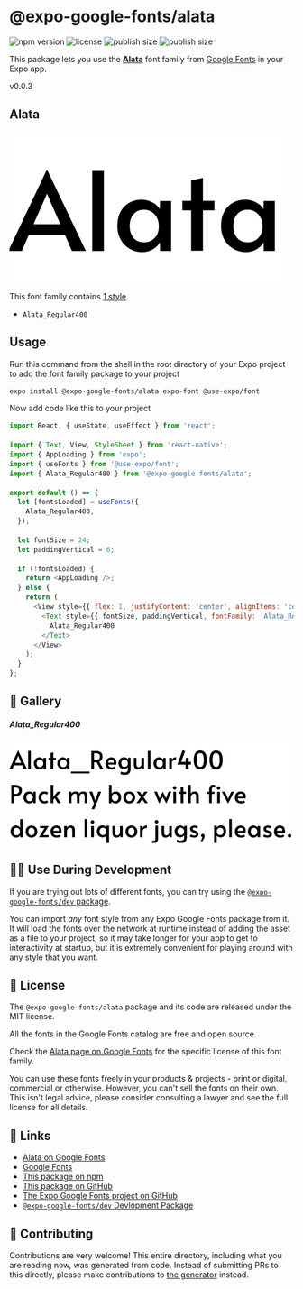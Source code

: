 # @expo-google-fonts/alata

![npm version](https://flat.badgen.net/npm/v/@expo-google-fonts/alata)
![license](https://flat.badgen.net/github/license/expo/google-fonts)
![publish size](https://flat.badgen.net/packagephobia/install/@expo-google-fonts/alata)
![publish size](https://flat.badgen.net/packagephobia/publish/@expo-google-fonts/alata)

This package lets you use the [**Alata**](https://fonts.google.com/specimen/Alata) font family from [Google Fonts](https://fonts.google.com/) in your Expo app.

v0.0.3

## Alata

![Alata](./font-family.png)

This font family contains [1 style](#-gallery).

- `Alata_Regular400`

## Usage

Run this command from the shell in the root directory of your Expo project to add the font family package to your project
```sh
expo install @expo-google-fonts/alata expo-font @use-expo/font
```

Now add code like this to your project
```js
import React, { useState, useEffect } from 'react';

import { Text, View, StyleSheet } from 'react-native';
import { AppLoading } from 'expo';
import { useFonts } from '@use-expo/font';
import { Alata_Regular400 } from '@expo-google-fonts/alata';

export default () => {
  let [fontsLoaded] = useFonts({
    Alata_Regular400,
  });

  let fontSize = 24;
  let paddingVertical = 6;

  if (!fontsLoaded) {
    return <AppLoading />;
  } else {
    return (
      <View style={{ flex: 1, justifyContent: 'center', alignItems: 'center' }}>
        <Text style={{ fontSize, paddingVertical, fontFamily: 'Alata_Regular400' }}>
          Alata_Regular400
        </Text>
      </View>
    );
  }
};

```

## 🔡 Gallery

##### Alata_Regular400
![Alata_Regular400](./0e69926cd849e08f0dfa58fa809a89d58262ec6a29e3dd4e2c59ea279301b12e.ttf.png)


## 👩‍💻 Use During Development

If you are trying out lots of different fonts, you can try using the [`@expo-google-fonts/dev` package](https://github.com/expo/google-fonts/tree/master/font-packages/dev#readme).

You can import *any* font style from any Expo Google Fonts package from it. It will load the fonts
over the network at runtime instead of adding the asset as a file to your project, so it may take longer
for your app to get to interactivity at startup, but it is extremely convenient
for playing around with any style that you want.

## 📖 License

The `@expo-google-fonts/alata` package and its code are released under the MIT license.

All the fonts in the Google Fonts catalog are free and open source.

Check the [Alata page on Google Fonts](https://fonts.google.com/specimen/Alata) for the specific license of this font family.

You can use these fonts freely in your products & projects - print or digital, commercial or otherwise. However, you can't sell the fonts on their own. This isn't legal advice, please consider consulting a lawyer and see the full license for all details.

## 🔗 Links

- [Alata on Google Fonts](https://fonts.google.com/specimen/Alata)
- [Google Fonts](https://fonts.google.com/)
- [This package on npm](https://www.npmjs.com/package/@expo-google-fonts/alata)
- [This package on GitHub](https://github.com/expo/google-fonts/tree/master/font-packages/alata)
- [The Expo Google Fonts project on GitHub](https://github.com/expo/google-fonts)
- [`@expo-google-fonts/dev` Devlopment Package](https://github.com/expo/google-fonts/tree/master/font-packages/dev)


## 🤝 Contributing

Contributions are very welcome! This entire directory, including what you are reading now, was generated from code. Instead of submitting PRs to this directly, please make contributions to [the generator](https://github.com/expo/google-fonts/tree/master/packages/generator) instead.
